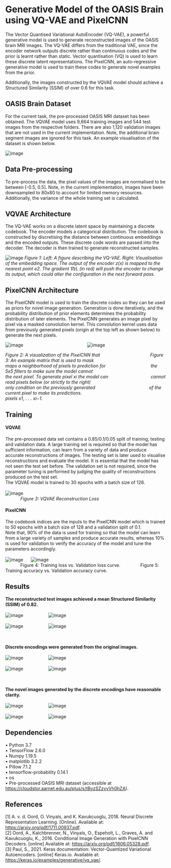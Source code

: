 # Generative Model of the OASIS Brain using VQ-VAE and PixelCNN
  
The Vector Quantised Variational AutoEncoder (VQ-VAE), a powerful generative model is used to generate reconstructed images of the OASIS brain MRI images. The VQ-VAE differs from the traditional VAE, since the encoder network outputs discrete rather than continuous codes and the prior is learnt rather than static. Vector quantisation (VQ) is used to learn these discrete latent representations. The PixelCNN, an auto-regressive generative model is used to train these codes to generate novel examples from the prior.

Additionally, the images constructed by the VQVAE model should achieve a Structured Similarity (SSIM) of over 0.6 for this task.

## OASIS Brain Dataset
For the current task, the pre-processed OASIS MRI dataset has been obtained. The VQVAE model uses 9,664 training images and 544 test images from the respective folders. There are also 1,120 validation images that are not used in the current implementation. Note, the additional brain segment images are ignored for this task. An example visualisation of the dataset is shown below.

![image](https://user-images.githubusercontent.com/55978813/139571071-3daa6362-09a1-4cd0-8360-e215d2b8f33c.png)
 
## Data Pre-processing
To pre-process the data, the pixel values of the images are normalised to be between [-0.5, 0.5]. Note, in the current implementation, images have been downsampled to 80x80 to account for limited memory resources. Additionally, the variance of the whole training set is calculated. 

## VQVAE Architecture
The VQ-VAE works on a discrete latent space by maintaining a discrete codebook. The encoder models a categorical distribution. The codebook is constructed by discretising the distance between continuous embeddings and the encoded outputs. These discrete code words are passed into the decoder. The decoder is then trained to generate reconstructed samples.

![image](https://user-images.githubusercontent.com/55978813/139571760-e9bc2c2b-ca3e-4d79-b397-9e894ef5535a.png)
*Figure 1: Left: A figure describing the VQ-VAE. Right: Visualisation of the embedding space. The
output of the encoder z(x) is mapped to the nearest point e2. The gradient ∇zL (in red) will push the
encoder to change its output, which could alter the configuration in the next forward pass.*

## PixelCNN Architecture

The PixelCNN model is used to train the discrete codes so they can be used as priors for novel image generation. Generation is done iteratively, and the probability distribution of prior elements determines the probability distribution of later elements. The PixelCNN generates an image pixel by pixel via a masked convolution kernel. This convolution kernel uses data from previously generated pixels (origin at the top left as shown below) to generate the next pixels.

![image](https://user-images.githubusercontent.com/55978813/139572034-6ee9207a-a374-4155-b42f-a707fca75c5b.png)    &nbsp;&nbsp;&nbsp;&nbsp;&nbsp;&nbsp;&nbsp;&nbsp;&nbsp;&nbsp;&nbsp;&nbsp;&nbsp;&nbsp;&nbsp;&nbsp;&nbsp;&nbsp;&nbsp;&nbsp;&nbsp;&nbsp;&nbsp;&nbsp;&nbsp;&nbsp;&nbsp;&nbsp;&nbsp;&nbsp;&nbsp;&nbsp;&nbsp;&nbsp;&nbsp;&nbsp;&nbsp;&nbsp;&nbsp;&nbsp;&nbsp;&nbsp;&nbsp;&nbsp;&nbsp;&nbsp;&nbsp;&nbsp;&nbsp;   ![image](https://user-images.githubusercontent.com/55978813/139572358-f5508f69-3359-4bd6-9b1a-9e55b4b8fc64.png)


*Figure 2: A visualization of the PixelCNN that &nbsp;&nbsp;&nbsp;&nbsp;&nbsp;&nbsp;&nbsp;&nbsp;&nbsp;&nbsp;&nbsp;&nbsp;&nbsp;&nbsp;&nbsp;&nbsp;&nbsp;&nbsp;&nbsp;&nbsp;&nbsp;&nbsp;&nbsp;&nbsp;&nbsp;&nbsp;&nbsp;&nbsp;&nbsp;&nbsp;&nbsp;&nbsp;&nbsp;&nbsp;&nbsp;&nbsp;&nbsp;&nbsp;                              Figure 3: An example matrix that is used to mask <br />                                            maps a neighborhood of pixels to prediction for          &nbsp;&nbsp;&nbsp;&nbsp;&nbsp;&nbsp;&nbsp;&nbsp;&nbsp;&nbsp;&nbsp;&nbsp;&nbsp;&nbsp;&nbsp;&nbsp;&nbsp;&nbsp;&nbsp;&nbsp;&nbsp;&nbsp;&nbsp;&nbsp;&nbsp;&nbsp;&nbsp;&nbsp;&nbsp;&nbsp;&nbsp;&nbsp;&nbsp;&nbsp;                    the 5x5 filters to make sure the model  cannot <br />
the next pixel. To generate pixel xi the model can            &nbsp;&nbsp;&nbsp;&nbsp;&nbsp;&nbsp;&nbsp;&nbsp;&nbsp;&nbsp;&nbsp;&nbsp;&nbsp;&nbsp;&nbsp;&nbsp;&nbsp;&nbsp;&nbsp;&nbsp;&nbsp;&nbsp;&nbsp;&nbsp;&nbsp;&nbsp;&nbsp;&nbsp;&nbsp;&nbsp;&nbsp;&nbsp;                cannot read pixels below (or strictly to the right)<br />                                             only condition on the previously generated         &nbsp;&nbsp;&nbsp;&nbsp;&nbsp;&nbsp;&nbsp;&nbsp;&nbsp;&nbsp;&nbsp;&nbsp;&nbsp;&nbsp;&nbsp;&nbsp;&nbsp;&nbsp;&nbsp;&nbsp;&nbsp;&nbsp;&nbsp;&nbsp;&nbsp;&nbsp;&nbsp;&nbsp;&nbsp;&nbsp;&nbsp;&nbsp;&nbsp;&nbsp;&nbsp;&nbsp;&nbsp;&nbsp;&nbsp;&nbsp;&nbsp;                             of the current pixel to make its predictions.<br />
pixels x1, . . . xi−1.*                       &nbsp;&nbsp;&nbsp;&nbsp;&nbsp;&nbsp;&nbsp;&nbsp;&nbsp;&nbsp;&nbsp;&nbsp;&nbsp;&nbsp;&nbsp;&nbsp;&nbsp;&nbsp;&nbsp;&nbsp;&nbsp;&nbsp;&nbsp;&nbsp;&nbsp;&nbsp;&nbsp;&nbsp;&nbsp;&nbsp;&nbsp;&nbsp;&nbsp;&nbsp;&nbsp;&nbsp;&nbsp;&nbsp;&nbsp;&nbsp;&nbsp;&nbsp;&nbsp;&nbsp;&nbsp;&nbsp;&nbsp;&nbsp;&nbsp;&nbsp;&nbsp;&nbsp;&nbsp;&nbsp;&nbsp;&nbsp;&nbsp;&nbsp;&nbsp;&nbsp;&nbsp;&nbsp;&nbsp;&nbsp;&nbsp;&nbsp;&nbsp;&nbsp;&nbsp;&nbsp;&nbsp;&nbsp;&nbsp;&nbsp;&nbsp;&nbsp;&nbsp;&nbsp;&nbsp;   <br />

## Training
#### VQVAE
The pre-processed data set contains a 0.85/0.1/0.05 split of training, testing and validation data. A large training set is required so that the model has sufficient information, can learn from a variety of data and produce accurate reconstructions of images. The testing set is later used to visualise reconstructions and evaluate the model. It is essential that the model has not seen the test set before. The validation set is not required, since the parameter tuning is performed by judging the quality of reconstructions produced on the test set. <br />
The VQVAE model is trained to 30 epochs with a batch size of 128.  <br /><br />
![image](https://user-images.githubusercontent.com/55978813/139573217-5832c635-3909-4d85-9b44-036cd8684804.png)<br />
&nbsp;&nbsp;&nbsp;&nbsp;&nbsp;&nbsp;&nbsp;&nbsp;&nbsp;&nbsp;&nbsp;&nbsp;*Figure 3: VQVAE Reconstruction Loss*

#### PixelCNN
The codebook indices are the inputs to the PixelCNN model which is trained to 50 epochs with a batch size of 128 and a validation split of 0.1. <br />Note that, 90% of the data is used for training so that the model can learn from a large variety of samples and produce accurate results, whereas 10% is used for validation to verify the accuracy of the model and tune the parameters accordingly.  <br /><br />
![image](https://user-images.githubusercontent.com/55978813/139573236-fdf37e4c-82f6-4523-a4a3-440f40f3c945.png)  &nbsp;&nbsp;&nbsp;&nbsp;
![image](https://user-images.githubusercontent.com/55978813/139573243-07233a5f-ca49-49f5-9147-1b1370566dfb.png)<br />
&nbsp;&nbsp;&nbsp;&nbsp;&nbsp;&nbsp;&nbsp;&nbsp;&nbsp;&nbsp;&nbsp;&nbsp;Figure 4: Training loss vs. Validation loss curve.&nbsp;&nbsp;&nbsp;&nbsp;&nbsp;&nbsp;&nbsp;&nbsp;&nbsp;&nbsp;&nbsp;&nbsp;&nbsp;&nbsp;&nbsp;&nbsp;Figure 5: Training accuracy vs. Validation accuracy curve.

## Results
**The reconstructed test images achieved a mean Structured Similarity (SSIM) of 0.82.** <br /><br />
![image](https://user-images.githubusercontent.com/55978813/139573406-eed3377e-e526-4931-8c4b-0380a9458b23.png) &nbsp;&nbsp;&nbsp;&nbsp;&nbsp;&nbsp;&nbsp;&nbsp;&nbsp;&nbsp;&nbsp;&nbsp;&nbsp;&nbsp;&nbsp;&nbsp;&nbsp;&nbsp;
![image](https://user-images.githubusercontent.com/55978813/139573408-09459b77-1a3e-45dc-b80f-55793a31af1c.png) <br /><br />
![image](https://user-images.githubusercontent.com/55978813/139573520-c4487320-8420-4425-a67a-32021d951915.png)
&nbsp;&nbsp;&nbsp;&nbsp;&nbsp;&nbsp;&nbsp;&nbsp;&nbsp;&nbsp;&nbsp;&nbsp;&nbsp;&nbsp;&nbsp;&nbsp;&nbsp;&nbsp;
![image](https://user-images.githubusercontent.com/55978813/139573415-edc7903b-4b47-4f04-9f32-978e13a7c863.png) <br /><br /><br />

 **Discrete encodings were generated from the original images.** <br /><br />
![image](https://user-images.githubusercontent.com/55978813/139573734-fd3ec5af-ffba-471f-be8e-16f22c61eeb8.png)
&nbsp;&nbsp;&nbsp;&nbsp;&nbsp;&nbsp;&nbsp;&nbsp;&nbsp;&nbsp;&nbsp;&nbsp;&nbsp;&nbsp;&nbsp;&nbsp;&nbsp;&nbsp;
![image](https://user-images.githubusercontent.com/55978813/139573735-b07068ea-5182-45ac-b6c1-4adb3005e624.png) <br /><br />
![image](https://user-images.githubusercontent.com/55978813/139573745-3488b659-fe5c-4f04-9c08-3bc1c65b5296.png)
&nbsp;&nbsp;&nbsp;&nbsp;&nbsp;&nbsp;&nbsp;&nbsp;&nbsp;&nbsp;&nbsp;&nbsp;&nbsp;&nbsp;&nbsp;&nbsp;&nbsp;&nbsp;
![image](https://user-images.githubusercontent.com/55978813/139573749-aed7f213-68f6-4d9d-879d-9e3d55134047.png)
<br /><br /><br />

 **The novel images generated by the discrete encodings have reasonable clarity.** <br /><br />
![image](https://user-images.githubusercontent.com/55978813/139573896-ee7c05e2-d687-42b9-a329-a4edde9d7de3.png)
&nbsp;&nbsp;&nbsp;&nbsp;&nbsp;&nbsp;&nbsp;&nbsp;&nbsp;&nbsp;&nbsp;&nbsp;&nbsp;&nbsp;&nbsp;&nbsp;&nbsp;&nbsp;
![image](https://user-images.githubusercontent.com/55978813/139573903-4fbd364b-673f-45eb-ba26-823e212d9b1c.png) <br /><br />
![image](https://user-images.githubusercontent.com/55978813/139573907-e48920e3-68c9-4278-b3dc-a63b2629ef88.png)
&nbsp;&nbsp;&nbsp;&nbsp;&nbsp;&nbsp;&nbsp;&nbsp;&nbsp;&nbsp;&nbsp;&nbsp;&nbsp;&nbsp;&nbsp;&nbsp;&nbsp;&nbsp;
![image](https://user-images.githubusercontent.com/55978813/139573924-6521d638-c884-4262-af16-49ac56f96e9e.png)
<br />

## Dependencies 
•	Python 3.7 <br />
•	TensorFlow 2.6.0 <br />
•	Numpy 1.19.5 <br />
•	matplotlib 3.2.2 <br />
•	Pillow 7.1.2 <br />
•	tensorflow-probability 0.14.1 <br />
•	os  <br />
•	Pre-processed OASIS MRI dataset (accessible at <https://cloudstor.aarnet.edu.au/plus/s/tByzSZzvvVh0hZA>).

## References
[1] A. v. d. Oord, O. Vinyals, and K. Kavukcuoglu, 2018. Neural Discrete Representation Learning. [Online]. Available at: <https://arxiv.org/pdf/1711.00937.pdf>. <br />
[2] Oord, A., Kalchbrenner, N., Vinyals, O., Espeholt, L., Graves, A. and Kavukcuoglu, K., 2016. Conditional Image Generation with PixelCNN Decoders. [online] Available at: <https://arxiv.org/pdf/1606.05328.pdf>. <br />
[3] Paul, S., 2021. Keras documentation: Vector-Quantized Variational Autoencoders. [online] Keras.io. Available at: <https://keras.io/examples/generative/vq_vae/>.



